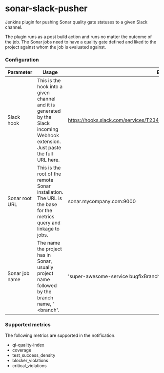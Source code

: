 # sonar-slack-pusher
Jenkins plugin for pushing Sonar quality gate statuses to a given Slack channel.

The plugin runs as a post build action and runs no matter the outcome of the job. The Sonar jobs need to have a quality gate defined and liked to the project against whom the job is evaluated against.

### Configuration

Parameter | Usage | Examples
--------------- | -------------------------- | --------
Slack hook|This is the hook into a given channel and it is generated by the Slack incoming Webhook extension. Just paste the full URL here.|https://hooks.slack.com/services/T2341HS4D/B041W83EG/jpzllllC9ugOn8YYaf7s2hV
Sonar root URL|This is the root of the remote Sonar installation. The URL is the base for the metrics query and linkage to jobs.|sonar.mycompany.com:9000
Sonar job name|The name the project has in Sonar, usually project name followed by the branch name, '<job name> <branch'.|'super-awesome-service bugfixBranch'

### Supported metrics

The following metrics are supported in the notification.

* qi-quality-index
* coverage
* test_success_density
* blocker_violations
* critical_violations
